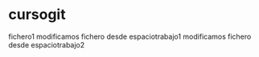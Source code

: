 # cursogit
fichero1
modificamos fichero desde espaciotrabajo1
modificamos fichero desde espaciotrabajo2